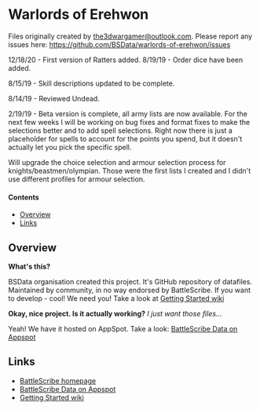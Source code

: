 Warlords of Erehwon
===================
Files originally created by the3dwargamer@outlook.com.  Please report any issues here: https://github.com/BSData/warlords-of-erehwon/issues

12/18/20 - First version of Ratters added.
8/19/19 - Order dice have been added.

8/15/19 - Skill descriptions updated to be complete.

8/14/19 - Reviewed Undead.

2/19/19 - Beta version is complete, all army lists are now available.  For the next few weeks I will be working on bug fixes and format fixes to make the selections better and to add spell selections.  Right now there is just a placeholder for spells to account for the points you spend, but it doesn't actually let you pick the specific spell.

Will upgrade the choice selection and armour selection process for knights/beastmen/olympian.  Those were the first lists I created and I didn't use different profiles for armour selection.

#### Contents ####

* [Overview][]
* [Links][]

## Overview ##
[Overview]: #overview

__What's this?__

BSData organisation created this project. It's GitHub repository of datafiles.
Maintained by community, in no way endorsed by BattleScribe. If you want
to develop - cool! We need you! Take a look at [Getting Started wiki][]

__Okay, nice project. Is it actually working?__ _I just want those files..._

Yeah! We have it hosted on AppSpot. Take a look: [BattleScribe Data on Appspot][]


## Links ##
[Links]: #links

* [BattleScribe homepage][]
* [BattleScribe Data on Appspot][]
* [Getting Started wiki][]


[BattleScribe homepage]: http://www.battlescribe.net/
[BattleScribe Data on Appspot]: http://battlescribedata.appspot.com/#/repos
[Getting Started wiki]: https://github.com/BSData/catalogue-development/wiki/Getting-Started#contributing
